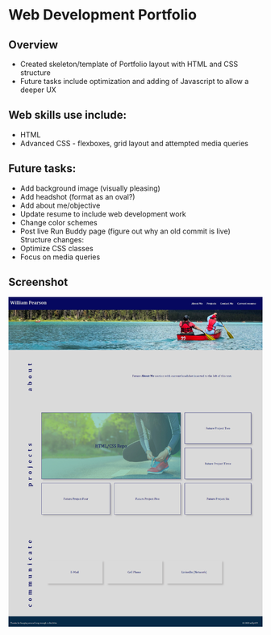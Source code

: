 # Web Development Portfolio
## Overview
- Created skeleton/template of Portfolio layout with HTML and CSS structure
- Future tasks include optimization and adding of Javascript to allow a deeper UX

## Web skills use include:
- HTML
- Advanced CSS - flexboxes, grid layout and attempted media queries

## Future tasks:
- Add background image (visually pleasing)
- Add headshot (format as an oval?)
- Add about me/objective
- Update resume to include web development work
- Change color schemes
- Post live Run Buddy page (figure out why an old commit is live)
Structure changes:
- Optimize CSS classes
- Focus on media queries

## Screenshot
![](assets/images/portfolio.png)